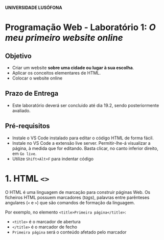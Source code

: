 **UNIVERSIDADE LUSÓFONA**

# Programação Web - Laboratório 1: *O meu primeiro website online* 

## Objetivo
* Criar um website **sobre uma cidade ou lugar à sua escolha**.
* Aplicar os conceitos elementares de HTML.
* Colocar o website online

## Prazo de Entrega
* Este laboratório deverá ser concluido até dia 19.2, sendo posteriormente avaliado. 

## Pré-requisitos
* Instale o VS Code instalado para editar o código HTML de forma fácil.
* Instale no VS Code a extensão live server. Permitir-lhe-á visualizar a página, à medida que for editando. Basta clicar, no canto inferior direito, em `Go live`.
* Utilize `Shift+Alt+F` para indentar código

# 1. HTML `<>`

O HTML é uma linguagem de marcação para construir páginas Web. Os ficheiros HTML possuem marcadores (*tags*), palavras entre parênteses angulares (`<` e `>`) que são comandos de formação da linguagem. 

Por exemplo, no elemento `<title>Primeira página</title>`:
* `<title>` é o marcador de abertura
* `</title>` é o marcador de fecho
* `Primeira página` será o conteúdo afetado pelo marcador <title>, que neste caso especificará o título da barra de navegação.

 Reveja se necessário os slides da [aula prática](https://github.com/ULHT-PW/pw23-lab1/files/10727143/pw-lab1.pdf)

<details>
 
 <summary>Marcadores usados neste laboratório</summary>

 Neste laboratório utilizará vários marcadores:
* `<h1>` = marcador que define um titulo - heading1 (`<h2>` um subtítulo, `<h3>` um subsubtítulo, ...)
* `<p>` = marcador que define um parágrafo
* `<ul>` = marcador que define uma lista não numerada (`<ol>` para lista numerada)
* `<li>` = marcador que define uma linha
* `<img>` = marcador que define uma imagem
* `<a>` = marcador de âncora para hiperlink, especificado como valor do atributo `href` 
* `<table>` = marcador que define uma tabela
* `<tr>` = marcador que define uma linha (*table row, tr*) duma tabela
* `<td>` = marcador que define uma célula (*table data, td*) duma tabela

Dentro de um marcador podem ser especificados pares de `atributo="valor"`. Os atributos modificam os resultados padrões dos elementos e os valores caracterizam essa mudança. Utilizará os seguintes atributos:
* `src` = atributo que define o nome do ficheiro com a imagem
* `href`= atributo que define o URL da hiperligação

</details>


# 2. A minha primeira página HTML 😀 

Fará neste laboratório um website sobre uma cidade do mundo à sua escolha que goste. Deverá congregar várias informações sobre esta conforme indicado ao longo do laboratório. 

1. crie uma pasta `lab1` e abra-a com o VSCode.  

2. crie o ficheiro `index.html`, inserindo as seguintes partes elementares de qualquer ficheiro HTML:

![image](https://user-images.githubusercontent.com/42048382/218617086-1675ad42-c35a-4ee3-aabb-0be3e40218bb.png)

3. Dentro do elemento `<head>` insira os seguintes elementos:
    1. `<title>`, com o nome da cidade escolhida, que especificaráo título da barra do navegador. 
    2. `<meta charset="utf-8">`, metadado (meta) que especifica que a página utiliza UTF-8 como codificação de carateres, em vez de ASCII. Isso permite inserir emojis e carateres não ASCII tipo ç, ã, õ. 
    3. nome do autor do site, descrição do conteudo do site, e palavras chave: 
        * `<meta name="author" content="Ana Maria">`
        * `<meta name="description" content="Website sobre Lisboa">`
        * `<meta name="keywords" content="palavras chave">`

4. No corpo principal, `<body>`: 
    1.	insira um elemento `<h1>` com o nome da cidade.
    2.	Procure no Google uma imagem que goste da cidade. 
    3. Edite-a com o Paint. Redimensione-a proporcionalmente para que tenha 300px de largura. 
    3. Guarde a imagem numa nova pasta `images`. 
    4. Insira a imagem usando a etiqueta `<img>`. Especifique no atributo `src` o caminho até ao ficheiro.
    5.	Insira, depois da imagem, uma quebra de linha, elemento `<br>`, pois o elemento `<img>` não introduz uma quebra de linha.
    6. Insira por baixo um titulo `<h2>` com a palavra Introdução 
    7. Escreva uma frase sobre a cidade.

 ![image](https://user-images.githubusercontent.com/42048382/218616647-c7377b2e-e9d3-48de-8310-8eb047647970.png)
 
A sua página está pronta!   
1. visualize a sua pagina, clicando diretamente no ficheiro HTML na pasta. O seu browser abrirá e renderizará a página.
2. visualize a sua pagina, clicando no canto inferionr direito em "Go live". Deixe sempre aberto. Todas as alterações que for  fazendo serão automaticamente refrescadas.
    
Está ligeiramente diferente da imagem a cima, pois falta inserir os hiperlinks.

# 3. Mais páginas para o meu website! 🥳

Irá agora criar várias páginas interligadas, como no [slides 15](https://github.com/ULHT-PW/pw23-lab1/files/10727143/pw-lab1.pdf#page=15) da aula prática.

1. Crie o menu depois da imagem e etiqueta `<br>`. Num `<p>` coloque 4 hiperlinks `<a>` para as páginas do seu site: Introdução, Localização, Multimédia, Informações. 

![image](https://user-images.githubusercontent.com/42048382/218616401-14dcee38-e524-42bd-ad50-773df147a1be.png)


2.	Crie 4 copias do ficheiro index.html que criou. 
3.	Altere os nomes dos ficheiros para ter os seguintes: index.html, local.html, multimedia.html, info.html (atenção que os nomes dos ficheiros HTML  deverão estar em minúsculas, sem espaços, acentos ou carateres especiais)
4.	Em cada ficheiro, no menu, ponha a negrito a palavra a que corresponde a página. Para pôr a negrito colocque a etiqueta `b`em volta do hiperlink devido.
5. Adeque o título `<h3>Introdução</h3>` ao nome da página.
6. Abra o ficheiro index, e verifique que os hiperlinks funcionam. 
Tem agora criado o seu website! Agora irá preencher cada página com conteúdos.
    
# 4. Site online em 10 passos! ☁

1. Crie uma conta em [www.pythonanywhere.com](https://www.pythonanywhere.com/). O username que escolher será o nome do seu dominio (username.pythonanywhere.com). 
![image](https://user-images.githubusercontent.com/42048382/218605220-87f17a31-df30-45c9-941a-812145bcbfd7.png)
2. No menu superior, clique em "Web" e depois em  "Add a new web app"
3. Clique em "Manual configuration"
4. Escolha "Python 3.10"
5. No menu superior, clique em "Files"
6. crie uma pasta intitulada "web"
7. Carregue nessa pasta todos os ficheiros do seu website
8. No menu superior, clique em "Web"
9. No separador Static, especifique como URL=/ e path o caminho até sua pasta, como em baixo
![static](https://user-images.githubusercontent.com/42048382/220099177-0cf5afb1-0466-421a-a7cd-b7dd422ba127.png)
10. Clique no botão verde "Reload ...."
11. Clique no seu dominio. O seu site está online 🥳
    
Continue a editar no VS Code o seu website. No final, carregará os ficheiros finalizados. 
    
# 5. Página Introdução 🏕

Na pagina `index.html` insira, por debaixo da frase que escreveu sobre a cidade crie:

1. De seguida, num novo parágrafo `<p>` apresente o seu website, criando uma lista não numerada com a etiqueta `<ol>` e várias linhas `<li>`. Em cada linha apresente cada página do seu site em poucas palavras, incluindo numa palavra chave um link para essa página, com o elemento `<a>`.

2. Crie uma [wordcloud](https://www.wordclouds.com/) com base em palavras que associa à cidade. 
    1. Clique em wordlist e Edit, prima no botão para apagar as palavras existentes.
    2. Adicione palavras que estejam associadas à cidade. 
    3. Ponha peso 10 no nome da cidade para que esta fique com maior destaque. 
    4. Pode escolher uma forma (shape), fonte (font), cores (use um fundo branco). 
    5. Descarregue a imagem, e formate-a com o Paint por forma a que tenha largura de 300px como a fotografia da cidade. 
    6. Guarde a imagem na pasta `/images`
    6. Insira-a como uma `<img>` por debaixo da lista.

# 6. Página Localização 🗺

Na página `local.html`:
1. Insira um pequeno parágrafo que descreva a localização da ciadade (continente, país), assim como algumas informações geográficas destas.
2.	Insira por baixo um mapa do Google Maps do lugar. Para tal: 
    a. procure a cidade no website www.google.pt/maps
    b. Faça um zoom que considera apropriado
    c. clique em “partilhar” e na opção “incorporar mapa” 
    d. Selecione tamanho pequeno
    e. copie o código HTML resultante, `<iframe src=… >`
    f. insira esse código HTML na sua pagina HTML
    g. acerte a dimensão da janela.


# 7. Página Multimédia 🎬

Na página `multimedia.html` crie:
1. Pesquise no Youtube por um video sobre a cidade escolhida e insira-o na sua página recorrendo à opção "partilhar" e escolhendo "embeded". Será um elemento ìframe`.


# 8. Página Informações ℹ

Na página `info.html`:
1. Crie uma frase a introduzir uma tabela de informações a compilar sobre a cidade.	
2. Crie uma `<table>` com dados à sua escolha sobre a cidade escolhida (consulte, e.g., Wikipedia).
    
# 9. Site atualizado online!

1. Na aplicação [pythonanywhere](https://www.pythonanywhere.com/), clique em "Files"
7. Carregue pasta todos os ficheiros do seu website, pois muitos foram modificados
8. No menu superior, clique em "Web"
9. Clique no botão verde "Reload ...."
10. Clique no seu dominio. O seu site está online 🥳
    
 
# 10. Fim 🎉

Submeta o domínio da sua aplicação no Moodle até à sua próxima aula prática

Esperamos que tenha gostado de aplicar os conhecimentos de HTML fazendo um primeiro website &#127760;!

